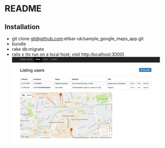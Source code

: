 # README
Installation
-------
* git clone git@github.com:elibar-uk/sample_google_maps_app.git
* bundle
* rake db:migrate
* rails s (to run on a local host; visit http:/localhost:3000)
![view 1](app/assets/images/mpas_view.png?raw=true)
